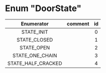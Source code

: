 # Enum "DoorState"
|Enumerator|comment|id|
|:--:|:--:|:--:|
| STATE_INIT |  | 0 |
| STATE_CLOSED |  | 1 |
| STATE_OPEN |  | 2 |
| STATE_ONE_CHAIN |  | 3 |
| STATE_HALF_CRACKED |  | 4 |